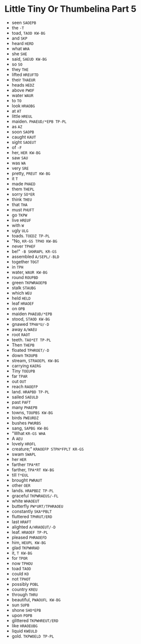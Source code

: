 # Little Tiny Or Thumbelina Part 5

* seen `SAOEPB`
* the `-T`
* toad, `TAOD KW-BG`
* and `SKP`
* heard `HERD`
* what `WHA`
* she `SHE`
* said, `SAEUD KW-BG`
* so `SO`
* they `THE`
* lifted `HREUFTD`
* their `THAEUR`
* heads `HEDZ`
* above `PWOF`
* water `WAUR`
* to `TO`
* look `HRAOBG`
* at `AT`
* little `HREUL`
* maiden. `PHAEUD/*EPB TP-PL`
* as `AZ`
* soon `SAOPB`
* caught `KAUT`
* sight `SAOEUT`
* of `-F`
* her, `HER KW-BG`
* saw `SAU`
* was `WA`
* very `SRE`
* pretty, `PREUT KW-BG`
* it `T`
* made `PHAED`
* them `THEPL`
* sorry `SO*ER`
* think `THEU`
* that `THA`
* must `PHUFT`
* go `TKPW`
* live `HREUF`
* with `W`
* ugly `ULG`
* toads. `TOEDZ TP-PL`
* "No, `KR-GS TPHO KW-BG`
* never `TPHEF`
* be!" `-B SKHRAPL KR-GS`
* assembled `A/SEPL/-BLD`
* together `TOGT`
* in `TPH`
* water, `WAUR KW-BG`
* round `ROUPBD`
* green `TKPWRAOEPB`
* stalk `STAUBG`
* which `WEU`
* held `HELD`
* leaf `HRAOEF`
* on `OPB`
* maiden `PHAEUD/*EPB`
* stood, `STAOD KW-BG`
* gnawed `TPHA*U/-D`
* away `A/WAEU`
* root `RAOT`
* teeth. `TAO*ET TP-PL`
* Then `THEPB`
* floated `TPHROET/-D`
* down `TKOUPB`
* stream, `STRAOEPL KW-BG`
* carrying `KAERG`
* Tiny `TOEUPB`
* far `TPAR`
* out `OUT`
* reach `RAOEFP`
* land. `HRAPBD TP-PL`
* sailed `SAEULD`
* past `PAFT`
* many `PHAEPB`
* towns, `TOUPBS KW-BG`
* birds `PWEURDZ`
* bushes `PWURBS`
* sang, `SAPBG KW-BG`
* "What `KR-GS WHA`
* A `AEU`
* lovely `HROFL`
* creature;" `KRAOEFP STPH*FPLT KR-GS`
* swam `SWAPL`
* her `HER`
* farther `TPA*RT`
* farther, `TPA*RT KW-BG`
* till `T*EUL`
* brought `PWRAUT`
* other `OER`
* lands. `HRAPBDZ TP-PL`
* graceful `TKPWRAEUS/-FL`
* white `WHAOEUT`
* butterfly `PW*URT/TPHRAOEU`
* constantly `SKA*PBLT`
* fluttered `TPHRUT/ERD`
* last `HRAFT`
* alighted `A/HRAOEUT/-D`
* leaf. `HRAOEF TP-PL`
* pleased `PHRAOEFD`
* him, `HEUPL KW-BG`
* glad `TKPWHRAD`
* it, `T KW-BG`
* for `TPOR`
* now `TPHOU`
* toad `TAOD`
* could `KO`
* not `TPHOT`
* possibly `POBL`
* country `KREU`
* through `THRU`
* beautiful, `PWAOUFL KW-BG`
* sun `SUPB`
* shone `SHO*EPB`
* upon `POPB`
* glittered `TKPWHREUT/ERD`
* like `HRAOEUBG`
* liquid `KWEULD`
* gold. `TKPWOELD TP-PL`
